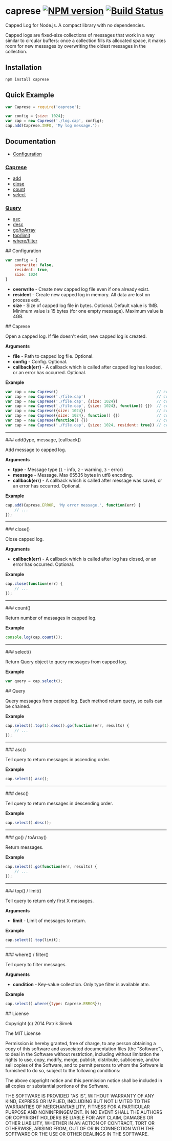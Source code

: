 # caprese [![NPM version](https://badge.fury.io/js/caprese.png)](http://badge.fury.io/js/caprese) [![Build Status](https://secure.travis-ci.org/patriksimek/caprese.png)](http://travis-ci.org/patriksimek/caprese)

Capped Log for Node.js. A compact library with no dependencies.

Capped logs are fixed-size collections of messages that work in a way similar to circular buffers: once a collection fills its allocated space, it makes room for new messages by overwriting the oldest messages in the collection.

## Installation

    npm install caprese

## Quick Example

```javascript
var Caprese = require('caprese'); 

var config = {size: 1024};
var cap = new Caprese('./log.cap', config);
cap.add(Caprese.INFO, 'My log message.');
```

## Documentation

* [Configuration](#configuration)

### [Caprese](#caprese)

* [add](#add)
* [close](#close)
* [count](#count)
* [select](#select)

### [Query](#query)

* [asc](#asc)
* [desc](#desc)
* [go/toArray](#go)
* [top/limit](#top)
* [where/filter](#where)

<a name="configuration" />
## Configuration

```javascript
var config = {
    overwrite: false,
    resident: true,
    size: 1024
}
```

- **overwrite** - Create new capped log file even if one already exist.
- **resident** - Create new capped log in memory. All data are lost on process exit.
- **size** - Size of capped log file in bytes. Optional. Default value is 1MB. Minimum value is 15 bytes (for one empty message). Maximum value is 4GB.

<a name="caprese" />
## Caprese

Open a capped log. If file doesn't exist, new capped log is created.

__Arguments__

- **file** - Path to capped log file. Optional.
- **config** - Config. Optional.
- **callback(err)** - A callback which is called after capped log has loaded, or an error has occurred. Optional.

__Example__

```javascript
var cap = new Caprese()                                           // create 1MB resident capped log
var cap = new Caprese('./file.cap')                               // create 1MB capped log
var cap = new Caprese('./file.cap', {size: 1024})                 // create 1KB capped log
var cap = new Caprese('./file.cap', {size: 1024}, function() {})  // create 1KB capped log a call a callback function
var cap = new Caprese({size: 1024})                               // create 1KB resident capped log
var cap = new Caprese({size: 1024}, function() {})                // create 1KB resident capped log a call a callback function
var cap = new Caprese(function() {})                              // create 1MB resident capped log a call a callback function
var cap = new Caprese('./file.cap', {size: 1024, resident: true}) // create 1KB resident capped log
```

---------------------------------------

<a name="add" />
### add(type, message, [callback])

Add message to capped log.

__Arguments__

- **type** - Message type (`1` - info, `2` - warning, `3` - error)
- **message** - Message. Max 65535 bytes in utf8 encoding.
- **callback(err)** - A callback which is called after message was saved, or an error has occurred. Optional.

__Example__

```javascript
cap.add(Caprese.ERROR, 'My error message.', function(err) {
    // ...
});
```

---------------------------------------

<a name="close" />
### close()

Close capped log.

__Arguments__

- **callback(err)** - A callback which is called after log has closed, or an error has occurred. Optional.

__Example__

```javascript
cap.close(function(err) {
    // ...
});
```

---------------------------------------

<a name="count" />
### count()

Return number of messages in capped log.

__Example__

```javascript
console.log(cap.count());
```

---------------------------------------

<a name="select" />
### select()

Return Query object to query messages from capped log.

__Example__

```javascript
var query = cap.select();
```

<a name="query" />
## Query

Query messages from capped log. Each method return query, so calls can be chained.

__Example__

```javascript
cap.select().top(1).desc().go(function(err, results) {
	// ...
});
```

---------------------------------------

<a name="asc" />
### asc()

Tell query to return messages in ascending order.

__Example__

```javascript
cap.select().asc();
```

---------------------------------------

<a name="desc" />
### desc()

Tell query to return messages in descending order.

__Example__

```javascript
cap.select().desc();
```

---------------------------------------

<a name="go" />
### go() / toArray()

Return messages.

__Example__

```javascript
cap.select().go(function(err, results) {
	// ...
});
```

---------------------------------------

<a name="top" />
### top() / limit()

Tell query to return only first X messages.

__Arguments__

- **limit** - Limit of messages to return.

__Example__

```javascript
cap.select().top(limit);
```

---------------------------------------

<a name="where" />
### where() / filter()

Tell query to filter messages.

__Arguments__

- **condition** - Key-value collection. Only type filter is available atm.

__Example__

```javascript
cap.select().where({type: Caprese.ERROR});
```

<a name="license" />
## License

Copyright (c) 2014 Patrik Simek

The MIT License

Permission is hereby granted, free of charge, to any person obtaining a copy of this software and associated documentation files (the "Software"), to deal in the Software without restriction, including without limitation the rights to use, copy, modify, merge, publish, distribute, sublicense, and/or sell copies of the Software, and to permit persons to whom the Software is furnished to do so, subject to the following conditions:

The above copyright notice and this permission notice shall be included in all copies or substantial portions of the Software.

THE SOFTWARE IS PROVIDED "AS IS", WITHOUT WARRANTY OF ANY KIND, EXPRESS OR IMPLIED, INCLUDING BUT NOT LIMITED TO THE WARRANTIES OF MERCHANTABILITY, FITNESS FOR A PARTICULAR PURPOSE AND NONINFRINGEMENT. IN NO EVENT SHALL THE AUTHORS OR COPYRIGHT HOLDERS BE LIABLE FOR ANY CLAIM, DAMAGES OR OTHER LIABILITY, WHETHER IN AN ACTION OF CONTRACT, TORT OR OTHERWISE, ARISING FROM, OUT OF OR IN CONNECTION WITH THE SOFTWARE OR THE USE OR OTHER DEALINGS IN THE SOFTWARE.
